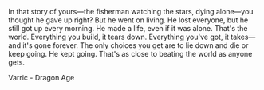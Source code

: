 In that story of yours—the fisherman watching the stars, dying alone—you thought he gave up right? But he went on living. He lost everyone, but he still got up every morning. He made a life, even if it was alone. That's the world. Everything you build, it tears down. Everything you've got, it takes—and it's gone forever. The only choices you get are to lie down and die or keep going. He kept going. That's as close to beating the world as anyone gets.

 Varric - Dragon Age